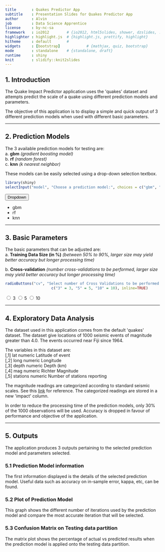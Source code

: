 ```yaml
---
title       : Quakes Predictor App
subtitle    : Presentation Slides for Quakes Predictor App
author      : Alvin
job         : Data Science Apprentice
license     : by-nc-sa
framework   : io2012        # {io2012, html5slides, shower, dzslides, ...}
highlighter : highlight.js  # {highlight.js, prettify, highlight}
hitheme     : default       # 
widgets     : [bootstrap]            # {mathjax, quiz, bootstrap}
mode        : standalone    # {standalone, draft}
runtime     : shiny
knit        : slidify::knit2slides
--- 
```



## 1. Introduction  
  
The Quake Impact Predictor application uses the 'quakes' dataset and attempts predict the scale of a quake using different prediction models and parameters.  
  
The objective of this application is to display a simple and quick output of 3 different prediction models when used with different basic parameters.  

---
  
## 2. Prediction Models

The 3 available prediction models for testing are:  
a. **gbm** *(gradient boosting model)*  
b. **rf** *(random forest)*  
c. **knn** *(k nearest neighbor)*  
  
These models can be easily selected using a drop-down selection textbox.  


```r
library(shiny)
selectInput("model", "Choose a prediction model:", choices = c("gbm", "rf", "knn"))
```

<div class="dropdown">
  <button class="btn btn-default dropdown-toggle" type="button" id="dropdownMenu1" data-toggle="dropdown" aria-expanded="true">
    Dropdown
  </button>
  <ul class="dropdown-menu" role="menu" aria-labelledby="dropdownMenu1">
    <li role="presentation">gbm</li>
    <li role="presentation">rf</li>
    <li role="presentation">knn</li>
  </ul>
</div>

---  
  
## 3. Basic Parameters 
  
The basic parameters that can be adjusted are:  
a. **Training Data Size (in %)** *(between 50% to 90%, larger size may yield better accuracy but longer processing time)*  
  
b. **Cross-validation** *(number cross-validations to be performed, larger size may yield better accuracy but longer processing time)*  
  

```r
radioButtons("cv", "Select number of Cross Validations to be performed:",
                     c("3" = 3, "5" = 5, "10" = 10), inline=TRUE)
```

<div class="input-group">
      <span class="input-group-addon">
        <input type="radio" name="cv" aria-label="..."> 3
        <input type="radio" name="cv" aria-label="..."> 5
        <input type="radio" name="cv" aria-label="..."> 10
      </span>
</div>

---  
  
## 4. Exploratory Data Analysis  

The dataset used in this application comes from the default 'quakes' dataset. The dataset give locations of 1000 seismic events of magnitude greater than 4.0. The events occurred near Fiji since 1964.  
  
The variables in this dataset are:  
[,1]    lat    numeric	Latitude of event  
[,2]	long	numeric	Longitude  
[,3]	depth	numeric	Depth (km)  
[,4]	mag	numeric	Richter Magnitude  
[,5]	stations	numeric	Number of stations reporting  
  
The magnitude readings are categorized according to standard seismic scales. See this [link](http://en.wikipedia.org/wiki/Richter_magnitude_scale) for reference. The categorized readings are stored in a new 'impact' column.  
  
In order to reduce the processing time of the prediction models, only 30% of the 1000 observations will be used. Accuracy is dropped in favour of performance and objective of the application.  

---  
  
## 5. Outputs  

The application produces 3 outputs pertaining to the selected prediction model and parameters selected.  
  
### 5.1 Prediction Model information  
The first information displayed is the details of the selected prediction model. Useful data such as accuracy on in-sample error, kappa, etc, can be found.  
  
### 5.2 Plot of Prediction Model  
This graph shows the different number of iterations used by the prediction model and compare the most accurate iteration that will be selected.  
  
### 5.3 Confusion Matrix on Testing data partition  
The matrix plot shows the percentage of actual vs predicted results when the prediction model is applied onto the testing data partition.


